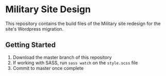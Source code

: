 # Military Site Design

This repository contains the build files of the Military site redesign for the site's Wordpress migration.

## Getting Started

1. Download the master branch of this repository
2. If working with SASS, run `sass watch` on the `style.scss` file
3. Commit to master once complete

